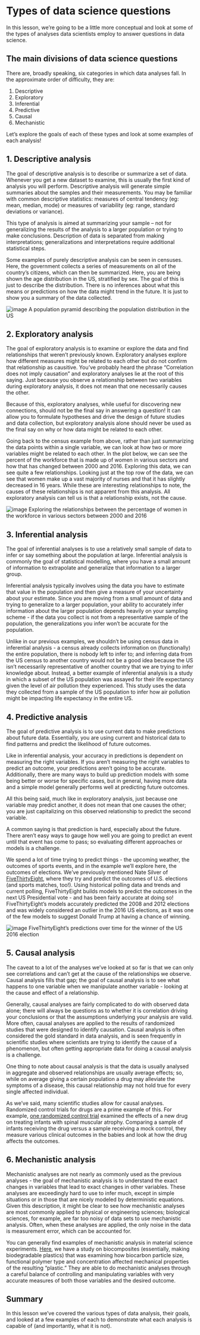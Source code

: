 
# Types of data science questions
In this lesson, we’re going to be a little more conceptual and look at some of the types of analyses data scientists employ to answer questions in data science.

## The main divisions of data science questions
There are, broadly speaking, six categories in which data analyses fall. In the approximate order of difficulty, they are:

1. Descriptive
2. Exploratory
3. Inferential
4. Predictive
5. Causal
6. Mechanistic

Let’s explore the goals of each of these types and look at some examples of each analysis!

## 1. Descriptive analysis
The goal of descriptive analysis is to describe or summarize a set of data. Whenever you get a new dataset to examine, this is usually the first kind of analysis you will perform. Descriptive analysis will generate simple summaries about the samples and their measurements. You may be familiar with common descriptive statistics: measures of central tendency (eg: mean, median, mode) or measures of variability (eg: range, standard deviations or variance).

This type of analysis is aimed at summarizing your sample – not for generalizing the results of the analysis to a larger population or trying to make conclusions. Description of data is separated from making interpretations; generalizations and interpretations require additional statistical steps.

Some examples of purely descriptive analysis can be seen in censuses. Here, the government collects a series of measurements on all of the country’s citizens, which can then be summarized. Here, you are being shown the age distribution in the US, stratified by sex. The goal of this is just to describe the distribution. There is no inferences about what this means or predictions on how the data might trend in the future. It is just to show you a summary of the data collected.

![image]()
A population pyramid describing the population distribution in the US

## 2. Exploratory analysis
The goal of exploratory analysis is to examine or explore the data and find relationships that weren’t previously known. Exploratory analyses explore how different measures might be related to each other but do not confirm that relationship as causitive. You’ve probably heard the phrase “Correlation does not imply causation” and exploratory analyses lie at the root of this saying. Just because you observe a relationship between two variables during exploratory analysis, it does not mean that one necessarily causes the other.

Because of this, exploratory analyses, while useful for discovering new connections, should not be the final say in answering a question! It can allow you to formulate hypotheses and drive the design of future studies and data collection, but exploratory analysis alone should never be used as the final say on why or how data might be related to each other.

Going back to the census example from above, rather than just summarizing the data points within a single variable, we can look at how two or more variables might be related to each other. In the plot below, we can see the percent of the workforce that is made up of women in various sectors and how that has changed between 2000 and 2016. Exploring this data, we can see quite a few relationships. Looking just at the top row of the data, we can see that women make up a vast majority of nurses and that it has slightly decreased in 16 years. While these are interesting relationships to note, the causes of these relationships is not apparent from this analysis. All exploratory analysis can tell us is that a relationship exists, not the cause.

![image]()
Exploring the relationships between the percentage of women in the workforce in various sectors between 2000 and 2016

## 3. Inferential analysis
The goal of inferential analyses is to use a relatively small sample of data to infer or say something about the population at large. Inferential analysis is commonly the goal of statistical modelling, where you have a small amount of information to extrapolate and generalize that information to a larger group.

Inferential analysis typically involves using the data you have to estimate that value in the population and then give a measure of your uncertainty about your estimate. Since you are moving from a small amount of data and trying to generalize to a larger population, your ability to accurately infer information about the larger population depends heavily on your sampling scheme - if the data you collect is not from a representative sample of the population, the generalizations you infer won’t be accurate for the population.

Unlike in our previous examples, we shouldn’t be using census data in inferential analysis - a census already collects information on (functionally) the entire population, there is nobody left to infer to; and inferring data from the US census to another country would not be a good idea because the US isn’t necessarily representative of another country that we are trying to infer knowledge about. Instead, a better example of inferential analysis is a study in which a subset of the US population was assayed for their life expectancy given the level of air pollution they experienced. This study uses the data they collected from a sample of the US population to infer how air pollution might be impacting life expectancy in the entire US.

## 4. Predictive analysis
The goal of predictive analysis is to use current data to make predictions about future data. Essentially, you are using current and historical data to find patterns and predict the likelihood of future outcomes.

Like in inferential analysis, your accuracy in predictions is dependent on measuring the right variables. If you aren’t measuring the right variables to predict an outcome, your predictions aren’t going to be accurate. Additionally, there are many ways to build up prediction models with some being better or worse for specific cases, but in general, having more data and a simple model generally performs well at predicting future outcomes.

All this being said, much like in exploratory analysis, just because one variable may predict another, it does not mean that one causes the other; you are just capitalizing on this observed relationship to predict the second variable.

A common saying is that prediction is hard, especially about the future. There aren’t easy ways to gauge how well you are going to predict an event until that event has come to pass; so evaluating different approaches or models is a challenge.

We spend a lot of time trying to predict things - the upcoming weather, the outcomes of sports events, and in the example we’ll explore here, the outcomes of elections. We’ve previously mentioned Nate Silver of [FiveThirtyEight](http://fivethirtyeight.com/), where they try and predict the outcomes of U.S. elections (and sports matches, too!). Using historical polling data and trends and current polling, FiveThirtyEight builds models to predict the outcomes in the next US Presidential vote - and has been fairly accurate at doing so! FiveThirtyEight’s models accurately predicted the 2008 and 2012 elections and was widely considered an outlier in the 2016 US elections, as it was one of the few models to suggest Donald Trump at having a chance of winning.

![image]()
FiveThirtyEight’s predictions over time for the winner of the US 2016 election

## 5. Causal analysis
The caveat to a lot of the analyses we’ve looked at so far is that we can only see correlations and can’t get at the cause of the relationships we observe. Causal analysis fills that gap; the goal of causal analysis is to see what happens to one variable when we manipulate another variable - looking at the cause and effect of a relationship.

Generally, causal analyses are fairly complicated to do with observed data alone; there will always be questions as to whether it is correlation driving your conclusions or that the assumptions underlying your analysis are valid. More often, causal analyses are applied to the results of randomized studies that were designed to identify causation. Causal analysis is often considered the gold standard in data analysis, and is seen frequently in scientific studies where scientists are trying to identify the cause of a phenomenon, but often getting appropriate data for doing a causal analysis is a challenge.

One thing to note about causal analysis is that the data is usually analysed in aggregate and observed relationships are usually average effects; so, while on average giving a certain population a drug may alleviate the symptoms of a disease, this causal relationship may not hold true for every single affected individual.

As we’ve said, many scientific studies allow for causal analyses. Randomized control trials for drugs are a prime example of this. For example, [one randomized control trial](http://www.nejm.org/doi/full/10.1056/NEJMoa1702752) examined the effects of a new drug on treating infants with spinal muscular atrophy. Comparing a sample of infants receiving the drug versus a sample receiving a mock control, they measure various clinical outcomes in the babies and look at how the drug affects the outcomes.

## 6. Mechanistic analysis
Mechanistic analyses are not nearly as commonly used as the previous analyses - the goal of mechanistic analysis is to understand the exact changes in variables that lead to exact changes in other variables. These analyses are exceedingly hard to use to infer much, except in simple situations or in those that are nicely modeled by deterministic equations. Given this description, it might be clear to see how mechanistic analyses are most commonly applied to physical or engineering sciences; biological sciences, for example, are far too noisy of data sets to use mechanistic analysis. Often, when these analyses are applied, the only noise in the data is measurement error, which can be accounted for.

You can generally find examples of mechanistic analysis in material science experiments. [Here](https://www.sciencedirect.com/science/article/pii/S0142941817303422), we have a study on biocomposites (essentially, making biodegradable plastics) that was examining how biocarbon particle size, functional polymer type and concentration affected mechanical properties of the resulting “plastic.” They are able to do mechanistic analyses through a careful balance of controlling and manipulating variables with very accurate measures of both those variables and the desired outcome.

## Summary
In this lesson we’ve covered the various types of data analysis, their goals, and looked at a few examples of each to demonstrate what each analysis is capable of (and importantly, what it is not).
